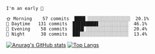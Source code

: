 <!--START_SECTION:productive-box-in-readme-->
```text
I'm an early 🐥

🌞 Morning    57 commits  ████▏░░░░░░░░░░░░░░░░  20.1%
🌆 Daytime   131 commits  █████████▋░░░░░░░░░░░  46.1%
🌃 Evening    58 commits  ████▎░░░░░░░░░░░░░░░░  20.4%
🌚 Night      38 commits  ██▊░░░░░░░░░░░░░░░░░░  13.4%
```
<!--END_SECTION:productive-box-in-readme-->
[![Anurag's GitHub stats](https://github-readme-stats.vercel.app/api?username=tykeaboyloy&count_private=true&theme=vue-light&show_icons=true)](https://github.com/anuraghazra/github-readme-stats)
[![Top Langs](https://github-readme-stats.vercel.app/api/top-langs/?username=tykeaboyloy&layout=compact&theme=vue-light&langs_count=8)](https://github.com/anuraghazra/github-readme-stats)
